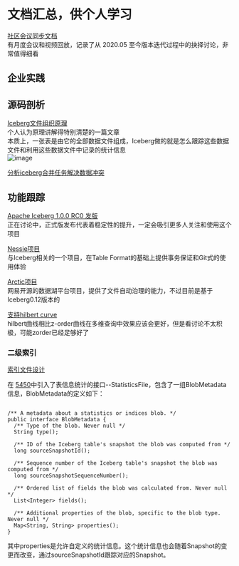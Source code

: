 # 文档汇总，供个人学习

[社区会议同步文档](https://docs.google.com/document/d/1YuGhUdukLP5gGiqCbk0A5_Wifqe2CZWgOd3TbhY3UQg/edit)  
有月度会议和视频回放，记录了从 2020.05 至今版本迭代过程中的抉择讨论，非常值得细看     

## 企业实践

## 源码剖析

[Iceberg文件组织原理](https://mp.weixin.qq.com/s/QE-odbd5O2LBFg3RU1gJPQ)  
个人认为原理讲解得特别清楚的一篇文章   
本质上，一张表是由它的全部数据文件组成，Iceberg做的就是怎么跟踪这些数据文件和利用这些数据文件中记录的统计信息   
![image](https://user-images.githubusercontent.com/38547014/194792347-94c3a321-c3a5-4e6d-b641-5f8e829a3b62.png)  
 


[分析iceberg合并任务解决数据冲突](https://zhuanlan.zhihu.com/p/506740221)  


## 功能跟踪

[Apache Iceberg 1.0.0 RC0 发版](https://lists.apache.org/thread/cr53bdjssovscf79wzhjck9cqs7pt6y3)    
正在讨论中，正式版发布代表着稳定性的提升，一定会吸引更多人关注和使用这个项目  

[Nessie项目](https://github.com/projectnessie/nessie)    
与Iceberg相关的一个项目，在Table Format的基础上提供事务保证和Git式的使用体验

[Arctic项目](https://github.com/NetEase/arctic)  
网易开源的数据湖平台项目，提供了文件自动治理的能力，不过目前是基于Iceberg0.12版本的

[支持hilbert curve](https://github.com/apache/iceberg/pull/5824)  
hilbert曲线相比z-order曲线在多维查询中效果应该会更好，但是看讨论不太积极，可能zorder已经足够好了

### 二级索引
[索引文件设计](https://docs.google.com/document/d/1we0BuQbbdqiJS2eUFC_-6TPSuO57GXivzKmcTzApivY/edit#heading=h.actwalaaggwl)   

在 [5450](https://github.com/apache/iceberg/pull/5450)中引入了表信息统计的接口--StatisticsFile，包含了一组BlobMetadata信息，BlobMetadata的定义如下：
```

/** A metadata about a statistics or indices blob. */
public interface BlobMetadata {
  /** Type of the blob. Never null */
  String type();

  /** ID of the Iceberg table's snapshot the blob was computed from */
  long sourceSnapshotId();

  /** Sequence number of the Iceberg table's snapshot the blob was computed from */
  long sourceSnapshotSequenceNumber();

  /** Ordered list of fields the blob was calculated from. Never null */
  List<Integer> fields();

  /** Additional properties of the blob, specific to the blob type. Never null */
  Map<String, String> properties();
}

```
其中properties是允许自定义的统计信息。这个统计信息也会随着Snapshot的变更而改变，通过sourceSnapshotId跟踪对应的Snapshot。


